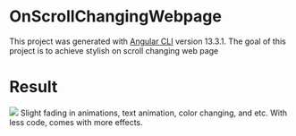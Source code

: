 # OnScrollChangingWebpage

This project was generated with [Angular CLI](https://github.com/angular/angular-cli) version 13.3.1.
The goal of this project is to achieve stylish on scroll changing web page

# Result
<img src="product.gif"/>
Slight fading in animations, text animation, color changing, and etc. With less code, comes with more effects.
